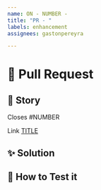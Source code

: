 ```yaml
---
name: ON - NUMBER - 
title: "PR - "
labels: enhancement
assignees: gastonpereyra

---
```


# :speech_balloon: Pull Request

## :link: Story
Closes #NUMBER

Link [TITLE](https://github.com/gastonpereyra/objects-normalizer/issues/NUMBER)

## :sparkles: Solution

## :checkered_flag: How to Test it

